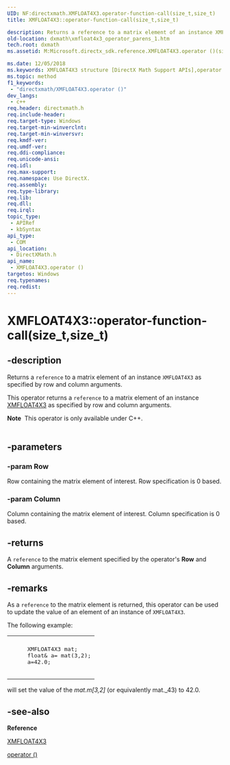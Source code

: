 ```yaml
---
UID: NF:directxmath.XMFLOAT4X3.operator-function-call(size_t,size_t)
title: XMFLOAT4X3::operator-function-call(size_t,size_t)

description: Returns a reference to a matrix element of an instance XMFLOAT4X3 as specified by row and column arguments.
old-location: dxmath\xmfloat4x3_operator_parens_1.htm
tech.root: dxmath
ms.assetid: M:Microsoft.directx_sdk.reference.XMFLOAT4X3.operator ()(size_t,size_t)

ms.date: 12/05/2018
ms.keywords: XMFLOAT4X3 structure [DirectX Math Support APIs],operator () method, XMFLOAT4X3.operator ()(size_t,size_t), XMFLOAT4X3.operator (size_t,size_t), XMFLOAT4X3.operator(), XMFLOAT4X3.operator-function-call(size_t,size_t), XMFLOAT4X3::operator(), XMFLOAT4X3::operator-function-call(size_t,size_t), dxmath.xmfloat4x3_operator_parens_1, operator () method [DirectX Math Support APIs], operator () method [DirectX Math Support APIs],XMFLOAT4X3 structure, operator()
ms.topic: method
f1_keywords: 
 - "directxmath/XMFLOAT4X3.operator ()"
dev_langs:
 - c++
req.header: directxmath.h
req.include-header: 
req.target-type: Windows
req.target-min-winverclnt: 
req.target-min-winversvr: 
req.kmdf-ver: 
req.umdf-ver: 
req.ddi-compliance: 
req.unicode-ansi: 
req.idl: 
req.max-support: 
req.namespace: Use DirectX.
req.assembly: 
req.type-library: 
req.lib: 
req.dll: 
req.irql: 
topic_type:
 - APIRef
 - kbSyntax
api_type:
 - COM
api_location:
 - DirectXMath.h
api_name:
 - XMFLOAT4X3.operator ()
targetos: Windows
req.typenames: 
req.redist: 
---
```


# XMFLOAT4X3::operator-function-call(size_t,size_t)


## -description


Returns a <code>reference</code> to a matrix element of an instance <code>XMFLOAT4X3</code> as specified by row and column
  arguments.

This operator returns a <code>reference</code> to a matrix element of an instance <a href="https://msdn.microsoft.com/56bf0a03-e3ea-43ed-a57e-b53f41348ffa">XMFLOAT4X3</a> as
  specified by row and column arguments.
<div class="alert"><b>Note</b>  This operator is only available under C++.</div><div> </div>

## -parameters




### -param Row

Row containing the matrix element of interest. Row specification is 0 based.


### -param Column

Column containing the matrix element of interest. Column specification is 0 based.


## -returns



A <code>reference</code> to the matrix element specified by the operator's <b>Row</b> and <b>Column</b> arguments.




## -remarks



As a <code>reference</code> to the matrix element is returned, this operator can be used to update the value of an element
   of an instance of <code>XMFLOAT4X3</code>.

The following example:

<div class="code"><span codelanguage=""><table>
<tr>
<th></th>
</tr>
<tr>
<td>
<pre>
     XMFLOAT4X3 mat;
     float&amp; a= mat(3,2);
     a=42.0;
    </pre>
</td>
</tr>
</table></span></div>
will set the value of the <i>mat.m[3,2]</i> (or equivalently mat._43) to 42.0.




## -see-also




<b>Reference</b>



<a href="https://msdn.microsoft.com/56bf0a03-e3ea-43ed-a57e-b53f41348ffa">XMFLOAT4X3</a>



<a href="https://msdn.microsoft.com/7abe65f9-41c0-43cd-9f6d-99cee5682191">operator ()</a>
 

 

